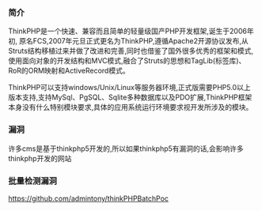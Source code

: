 ### 简介

ThinkPHP是一个快速、兼容而且简单的轻量级国产PHP开发框架,诞生于2006年初,
原名FCS,2007年元旦正式更名为ThinkPHP,遵循Apache2开源协议发布,从
Struts结构移植过来并做了改进和完善,同时也借鉴了国外很多优秀的框架和模式,
使用面向对象的开发结构和MVC模式,融合了Struts的思想和TagLib(标签库)、
RoR的ORM映射和ActiveRecord模式。

ThinkPHP可以支持windows/Unix/Linux等服务器环境,正式版需要PHP5.0以上
版本支持,支持MySql、PgSQL、Sqlite多种数据库以及PDO扩展,ThinkPHP框架
本身没有什么特别模块要求,具体的应用系统运行环境要求视开发所涉及的模块。

### 漏洞

许多cms是基于thinkphp5开发的,所以如果thinkphp5有漏洞的话,会影响许多thinkphp开发的网站

### 批量检测漏洞

https://github.com/admintony/thinkPHPBatchPoc
